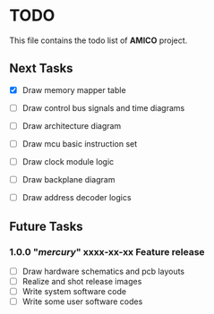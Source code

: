 # TODO
This file contains the todo list of **AMICO** project.


## Next Tasks
- [x] Draw memory mapper table
- [ ] Draw control bus signals and time diagrams
- [ ] Draw architecture diagram
- [ ] Draw mcu basic instruction set
- [ ] Draw clock module logic
- [ ] Draw backplane diagram
- [ ] Draw address decoder logics


## Future Tasks

### 1.0.0 "*mercury*" xxxx-xx-xx Feature release
- [ ] Draw hardware schematics and pcb layouts
- [ ] Realize and shot release images
- [ ] Write system software code
- [ ] Write some user software codes
